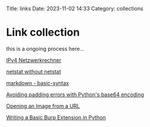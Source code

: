 Title: links
Date: 2023-11-02 14:33
Category: collections

# Link collection 

this is a ongoing process here...

[IPv4 Netzwerkrechner](https://www.trinler.net/service/tools/ipcalc/)

[netstat without netstat](https://staaldraad.github.io/2017/12/20/netstat-without-netstat/)

[markdown - basic-syntax](https://www.markdownguide.org/basic-syntax/)

[Avoiding padding errors with Python's base64 encoding](https://gist.github.com/perrygeo/ee7c65bb1541ff6ac770)

[Opening an Image from a URL](https://napsterinblue.github.io/notes/python/images/img_from_url/)

[Writing a Basic Burp Extension in Python](https://sampsonc.medium.com/writing-a-basic-burp-extension-in-python-c8262b5b6488)
